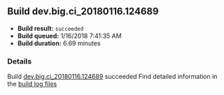 ## Build dev.big.ci_20180116.124689
- **Build result:** `succeeded`
- **Build queued:** 1/16/2018 7:41:35 AM
- **Build duration:** 6.69 minutes
### Details
Build [dev.big.ci_20180116.124689](https://winappstudio.visualstudio.com/web/build.aspx?pcguid=a4ef43be-68ce-4195-a619-079b4d9834c2&builduri=vstfs%3a%2f%2f%2fBuild%2fBuild%2f24689) succeeded
Find detailed information in the [build log files](https://uwpctdiags.blob.core.windows.net/buildlogs/dev.big.ci_20180116.124689_logs.zip)
